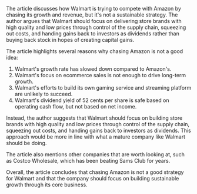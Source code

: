 The article discusses how Walmart is trying to compete with Amazon by chasing its growth and revenue, but it's not a sustainable strategy. The author argues that Walmart should focus on delivering store brands with high quality and low prices through control of the supply chain, squeezing out costs, and handing gains back to investors as dividends rather than buying back stock in hopes of creating capital gains.

The article highlights several reasons why chasing Amazon is not a good idea:

1. Walmart's growth rate has slowed down compared to Amazon's.
2. Walmart's focus on ecommerce sales is not enough to drive long-term growth.
3. Walmart's efforts to build its own gaming service and streaming platform are unlikely to succeed.
4. Walmart's dividend yield of 52 cents per share is safe based on operating cash flow, but not based on net income.

Instead, the author suggests that Walmart should focus on building store brands with high quality and low prices through control of the supply chain, squeezing out costs, and handing gains back to investors as dividends. This approach would be more in line with what a mature company like Walmart should be doing.

The article also mentions other companies that are worth looking at, such as Costco Wholesale, which has been beating Sams Club for years.

Overall, the article concludes that chasing Amazon is not a good strategy for Walmart and that the company should focus on building sustainable growth through its core business.
